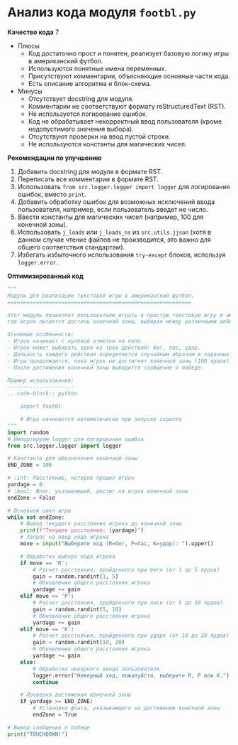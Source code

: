 # Анализ кода модуля `footbl.py`

**Качество кода**
7
-  Плюсы
    -   Код достаточно прост и понятен, реализует базовую логику игры в американский футбол.
    -   Используются понятные имена переменных.
    -   Присутствуют комментарии, объясняющие основные части кода.
    -   Есть описание алгоритма и блок-схема.
-  Минусы
    -   Отсутствует docstring для модуля.
    -   Комментарии не соответствуют формату reStructuredText (RST).
    -   Не используется логирование ошибок.
    -   Код не обрабатывает некорректный ввод пользователя (кроме недопустимого значения выбора).
    -   Отсутствуют проверки на ввод пустой строки.
    -   Не используются константы для магических чисел.

**Рекомендации по улучшению**

1.  Добавить docstring для модуля в формате RST.
2.  Переписать все комментарии в формате RST.
3.  Использовать `from src.logger.logger import logger` для логирования ошибок, вместо `print`.
4.  Добавить обработку ошибок для возможных исключений ввода пользователя, например, если пользователь введет не число.
5.  Ввести константы для магических чисел (например, 100 для конечной зоны).
6.  Использовать `j_loads` или `j_loads_ns` из `src.utils.jjson` (хотя в данном случае чтение файлов не производится, это важно для общего соответствия стандартам).
7.  Избегать избыточного использования `try-except` блоков, используя `logger.error`.

**Оптимизированный код**

```python
"""
Модуль для реализации текстовой игры в американский футбол.
==========================================================

Этот модуль позволяет пользователю играть в простую текстовую игру в американский футбол,
где игрок пытается достичь конечной зоны, выбирая между различными действиями: бег, пас и удар.

Основные особенности:
- Игрок начинает с нулевой отметки на поле.
- Игрок может выбирать одно из трех действий: бег, пас, удар.
- Дальность каждого действия определяется случайным образом в заданных пределах.
- Игра продолжается, пока игрок не достигнет конечной зоны (100 ярдов).
- После достижения конечной зоны выводится сообщение о победе.

Пример использования:
---------------------
.. code-block:: python

    import footbl

    # Игра начинается автоматически при запуске скрипта
"""
import random
# Импортируем logger для логирования ошибок
from src.logger.logger import logger

# Константа для обозначения конечной зоны
END_ZONE = 100

# :int: Расстояние, которое прошел игрок
yardage = 0
# :bool: Флаг, указывающий, достиг ли игрок конечной зоны
endZone = False

# Основной цикл игры
while not endZone:
    # Вывод текущего расстояния игрока до конечной зоны
    print(f"Текущее расстояние: {yardage}")
    # Запрос на ввод хода игрока
    move = input("Выберите ход (R=бег, P=пас, K=удар): ").upper()

    # Обработка выбора хода игрока
    if move == 'R':
        # Расчет расстояния, пройденного при беге (от 1 до 5 ярдов)
        gain = random.randint(1, 5)
        # Обновление общего расстояния игрока
        yardage += gain
    elif move == 'P':
        # Расчет расстояния, пройденного при пасе (от 5 до 10 ярдов)
        gain = random.randint(5, 10)
        # Обновление общего расстояния игрока
        yardage += gain
    elif move == 'K':
        # Расчет расстояния, пройденного при ударе (от 10 до 20 ярдов)
        gain = random.randint(10, 20)
        # Обновление общего расстояния игрока
        yardage += gain
    else:
        # Обработка неверного ввода пользователя
        logger.error("Неверный ход, пожалуйста, выберите R, P или K.")
        continue

    # Проверка достижения конечной зоны
    if yardage >= END_ZONE:
        # Установка флага, указывающего на достижение конечной зоны
        endZone = True

# Вывод сообщения о победе
print("TOUCHDOWN!")
```